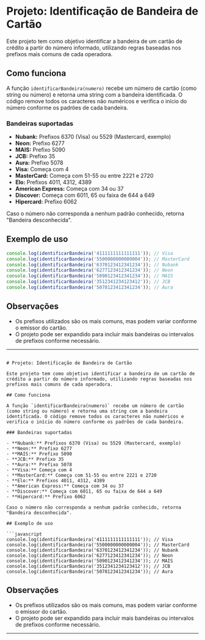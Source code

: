 # Projeto: Identificação de Bandeira de Cartão

Este projeto tem como objetivo identificar a bandeira de um cartão de crédito a partir do número informado, utilizando regras baseadas nos prefixos mais comuns de cada operadora.

## Como funciona

A função `identificarBandeira(numero)` recebe um número de cartão (como string ou número) e retorna uma string com a bandeira identificada. O código remove todos os caracteres não numéricos e verifica o início do número conforme os padrões de cada bandeira.

### Bandeiras suportadas

- **Nubank:** Prefixos 6370 (Visa) ou 5529 (Mastercard, exemplo)
- **Neon:** Prefixo 6277
- **MAIS:** Prefixo 5090
- **JCB:** Prefixo 35
- **Aura:** Prefixo 5078
- **Visa:** Começa com 4
- **MasterCard:** Começa com 51-55 ou entre 2221 e 2720
- **Elo:** Prefixos 4011, 4312, 4389
- **American Express:** Começa com 34 ou 37
- **Discover:** Começa com 6011, 65 ou faixa de 644 a 649
- **Hipercard:** Prefixo 6062

Caso o número não corresponda a nenhum padrão conhecido, retorna "Bandeira desconhecida".

## Exemplo de uso

```javascript
console.log(identificarBandeira('4111111111111111')); // Visa
console.log(identificarBandeira('5500000000000004')); // MasterCard
console.log(identificarBandeira('6370123412341234')); // Nubank
console.log(identificarBandeira('6277123412341234')); // Neon
console.log(identificarBandeira('5090123412341234')); // MAIS
console.log(identificarBandeira('3512341234123412')); // JCB
console.log(identificarBandeira('5078123412341234')); // Aura
```

## Observações

- Os prefixos utilizados são os mais comuns, mas podem variar conforme o emissor do cartão.
- O projeto pode ser expandido para incluir mais bandeiras ou intervalos de prefixos conforme necessário.

---
```<!-- filepath: c:\Users\Flora\OneDrive\Área de Trabalho\projeto-bandeira-do-cartão\readme.md -->

# Projeto: Identificação de Bandeira de Cartão

Este projeto tem como objetivo identificar a bandeira de um cartão de crédito a partir do número informado, utilizando regras baseadas nos prefixos mais comuns de cada operadora.

## Como funciona

A função `identificarBandeira(numero)` recebe um número de cartão (como string ou número) e retorna uma string com a bandeira identificada. O código remove todos os caracteres não numéricos e verifica o início do número conforme os padrões de cada bandeira.

### Bandeiras suportadas

- **Nubank:** Prefixos 6370 (Visa) ou 5529 (Mastercard, exemplo)
- **Neon:** Prefixo 6277
- **MAIS:** Prefixo 5090
- **JCB:** Prefixo 35
- **Aura:** Prefixo 5078
- **Visa:** Começa com 4
- **MasterCard:** Começa com 51-55 ou entre 2221 e 2720
- **Elo:** Prefixos 4011, 4312, 4389
- **American Express:** Começa com 34 ou 37
- **Discover:** Começa com 6011, 65 ou faixa de 644 a 649
- **Hipercard:** Prefixo 6062

Caso o número não corresponda a nenhum padrão conhecido, retorna "Bandeira desconhecida".

## Exemplo de uso

```javascript
console.log(identificarBandeira('4111111111111111')); // Visa
console.log(identificarBandeira('5500000000000004')); // MasterCard
console.log(identificarBandeira('6370123412341234')); // Nubank
console.log(identificarBandeira('6277123412341234')); // Neon
console.log(identificarBandeira('5090123412341234')); // MAIS
console.log(identificarBandeira('3512341234123412')); // JCB
console.log(identificarBandeira('5078123412341234')); // Aura
```

## Observações

- Os prefixos utilizados são os mais comuns, mas podem variar conforme o emissor do cartão.
- O projeto pode ser expandido para incluir mais bandeiras ou intervalos de prefixos conforme necessário.

---